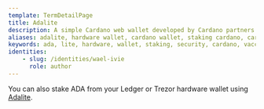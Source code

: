 ```yaml
---
template: TermDetailPage
title: Adalite
description: A simple Cardano web wallet developed by Cardano partners Vacuumlabs.
aliases: adalite, hardware wallet, cardano wallet, staking cardano, cardano staking, cardano hardware wallet, vaccumlabs
keywords: ada, lite, hardware, wallet, staking, security, cardano, vaccumlabs
identities: 
    - slug: /identities/wael-ivie
      role: author
---
```


 You can also stake ADA from your Ledger or Trezor hardware wallet using [Adalite](https://adalite.io/).